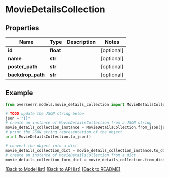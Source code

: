 # MovieDetailsCollection


## Properties
Name | Type | Description | Notes
------------ | ------------- | ------------- | -------------
**id** | **float** |  | [optional] 
**name** | **str** |  | [optional] 
**poster_path** | **str** |  | [optional] 
**backdrop_path** | **str** |  | [optional] 

## Example

```python
from overseerr.models.movie_details_collection import MovieDetailsCollection

# TODO update the JSON string below
json = "{}"
# create an instance of MovieDetailsCollection from a JSON string
movie_details_collection_instance = MovieDetailsCollection.from_json(json)
# print the JSON string representation of the object
print MovieDetailsCollection.to_json()

# convert the object into a dict
movie_details_collection_dict = movie_details_collection_instance.to_dict()
# create an instance of MovieDetailsCollection from a dict
movie_details_collection_form_dict = movie_details_collection.from_dict(movie_details_collection_dict)
```
[[Back to Model list]](../README.md#documentation-for-models) [[Back to API list]](../README.md#documentation-for-api-endpoints) [[Back to README]](../README.md)


